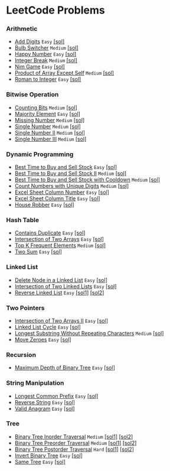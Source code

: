 # LeetCode Problems

### Arithmetic
* [Add Digits](https://leetcode.com/problems/add-digits/) `Easy` [[sol]](ADD_DIGITS.txt)
* [Bulb Switcher](https://leetcode.com/problems/bulb-switcher/) `Medium` [[sol]](BULB_SWITCHER.txt)
* [Happy Number](https://leetcode.com/problems/happy-number/) `Easy` [[sol]](HAPPY_NUMBER.txt)
* [Integer Break](https://leetcode.com/problems/integer-break/) `Medium` [[sol]](INTEGER_BREAK.txt)
* [Nim Game](https://leetcode.com/problems/nim-game/) `Easy` [[sol]](NIM_GAME.txt)
* [Product of Array Except Self](https://leetcode.com/problems/product-of-array-except-self/) `Medium` [[sol]](PRODUCT_OF_ARRAY_EXCEPT_SELF.txt)
* [Roman to Integer](https://leetcode.com/problems/roman-to-integer/) `Easy` [[sol]](ROMAN_TO_INTEGER.txt)

### Bitwise Operation
* [Counting Bits](https://leetcode.com/problems/counting-bits/) `Medium` [[sol]](COUNTING_BITS.txt)
* [Majority Element](https://leetcode.com/problems/majority-element/) `Easy` [[sol]](MAJORITY_ELEMENT.txt)
* [Missing Number](https://leetcode.com/problems/missing-number/) `Medium` [[sol]](MISSING_NUMBER.txt)
* [Single Number](https://leetcode.com/problems/single-number/) `Medium` [[sol]](SINGLE_NUMBER.txt)
* [Single Number II](https://leetcode.com/problems/single-number-ii/) `Medium` [[sol]](SINGLE_NUMBER_II.txt)
* [Single Number III](https://leetcode.com/problems/single-number-iii/) `Medium` [[sol]](SINGLE_NUMBER_III.txt)

### Dynamic Programming
* [Best Time to Buy and Sell Stock](https://leetcode.com/problems/best-time-to-buy-and-sell-stock/) `Easy` [[sol]](BEST_TIME_TO_BUY_AND_SELL_STOCK.txt)
* [Best Time to Buy and Sell Stock II](https://leetcode.com/problems/best-time-to-buy-and-sell-stock-ii/) `Medium` [[sol]](BEST_TIME_TO_BUY_AND_SELL_STOCK_II.txt)
* [Best Time to Buy and Sell Stock with Cooldown](https://leetcode.com/problems/best-time-to-buy-and-sell-stock-with-cooldown/) `Medium` [[sol]](BEST_TIME_TO_BUY_AND_SELL_STOCK_WITH_COOLDOWN.txt)
* [Count Numbers with Unique Digits](https://leetcode.com/problems/count-numbers-with-unique-digits/) `Medium` [[sol]](COUNT_NUMBERS_WITH_UNIQUE_DIGITS.txt)
* [Excel Sheet Column Number](https://leetcode.com/problems/excel-sheet-column-number/) `Easy` [[sol]](EXCEL_SHEET_COLUMN_NUMBER.txt)
* [Excel Sheet Column Title](https://leetcode.com/problems/excel-sheet-column-title/) `Easy` [[sol]](EXCEL_SHEET_COLUMN_TITLE.txt)
* [House Robber](https://leetcode.com/problems/house-robber/) `Easy` [[sol]](HOUSE_ROBBER.txt)

### Hash Table
* [Contains Duplicate](https://leetcode.com/problems/contains-duplicate/) `Easy` [[sol]](CONTAINS_DUPLICATE.txt)
* [Intersection of Two Arrays](https://leetcode.com/problems/intersection-of-two-arrays/) `Easy` [[sol]](INTERSECTION_OF_TWO_ARRAYS.txt)
* [Top K Frequent Elements](https://leetcode.com/problems/top-k-frequent-elements/) `Medium` [[sol]](TOP_K_FREQUENT_ELEMENTS.txt)
* [Two Sum](https://leetcode.com/problems/two-sum/) `Easy` [[sol]](TWO_SUM.txt)

### Linked List
* [Delete Node in a Linked List](https://leetcode.com/problems/delete-node-in-a-linked-list/) `Easy` [[sol]](DELETE_NODE_IN_A_LINKED_LIST.txt)
* [Intersection of Two Linked Lists](https://leetcode.com/problems/intersection-of-two-linked-lists/) `Easy` [[sol]](INTERSECTION_OF_TWO_LINKED_LISTS.txt)
* [Reverse Linked List](https://leetcode.com/problems/reverse-linked-list/) `Easy` [[sol1]](REVERSE_LINKED_LIST.txt) [[sol2]](REVERSE_LINKED_LIST_RECURSIVE.txt)

### Two Pointers
* [Intersection of Two Arrays II](https://leetcode.com/problems/intersection-of-two-arrays-ii/) `Easy` [[sol]](INTERSECTION_OF_TWO_ARRAYS_II.txt)
* [Linked List Cycle](https://leetcode.com/problems/linked-list-cycle/) `Easy` [[sol]](LINKED_LIST_CYCLE.txt)
* [Longest Substring Without Repeating Characters](https://leetcode.com/problems/longest-substring-without-repeating-characters/) `Medium` [[sol]](LONGEST_SUBSTRING_WITHOUT_REPEATING_CHARACTERS.txt)
* [Move Zeroes](https://leetcode.com/problems/move-zeroes/) `Easy` [[sol]](MOVE_ZEROES.txt)

### Recursion
* [Maximum Depth of Binary Tree](https://leetcode.com/problems/maximum-depth-of-binary-tree/) `Easy` [[sol]](MAXIMUM_DEPTH_OF_BINARY_TREE.txt)

### String Manipulation
* [Longest Common Prefix](https://leetcode.com/problems/longest-common-prefix/) `Easy` [[sol]](LONGEST_COMMON_PREFIX.txt)
* [Reverse String](https://leetcode.com/problems/reverse-string/) `Easy` [[sol]](REVERSE_STRING.txt)
* [Valid Anagram](https://leetcode.com/problems/valid-anagram/) `Easy` [[sol]](VALID_ANAGRAM.txt)

### Tree
* [Binary Tree Inorder Traversal](https://leetcode.com/problems/binary-tree-inorder-traversal/) `Medium` [[sol1]](BINARY_TREE_INORDER_TRAVERSAL.txt) [[sol2]](BINARY_TREE_INORDER_TRAVERSAL_RECURSIVE.txt)
* [Binary Tree Preorder Traversal](https://leetcode.com/problems/binary-tree-preorder-traversal/) `Medium` [[sol1]](BINARY_TREE_PREORDER_TRAVERSAL.txt) [[sol2]](BINARY_TREE_PREORDER_TRAVERSAL_RECURSIVE.txt)
* [Binary Tree Postorder Traversal](https://leetcode.com/problems/binary-tree-postorder-traversal/) `Hard` [[sol1]](BINARY_TREE_POSTORDER_TRAVERSAL.txt) [[sol2]](BINARY_TREE_POSTORDER_TRAVERSAL_RECURSIVE.txt)
* [Invert Binary Tree](https://leetcode.com/problems/invert-binary-tree/) `Easy` [[sol]](INVERT_BINARY_TREE.txt)
* [Same Tree](https://leetcode.com/problems/same-tree/) `Easy` [[sol]](SAME_TREE.txt)

